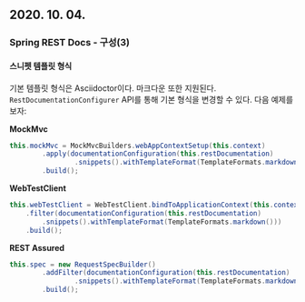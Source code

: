 ## 2020. 10. 04.

### Spring REST Docs - 구성(3)

#### 스니펫 템플릿 형식

기본 템플릿 형식은 Asciidoctor이다. 마크다운 또한 지원된다. `RestDocumentationConfigurer` API를 통해 기본 형식을 변경할 수 있다. 다음 예제를 보자:

**MockMvc**

```java
this.mockMvc = MockMvcBuilders.webAppContextSetup(this.context)
		.apply(documentationConfiguration(this.restDocumentation)
				.snippets().withTemplateFormat(TemplateFormats.markdown()))
		.build();
```

**WebTestClient**

```java
this.webTestClient = WebTestClient.bindToApplicationContext(this.context).configureClient()
	.filter(documentationConfiguration(this.restDocumentation)
		.snippets().withTemplateFormat(TemplateFormats.markdown()))
	.build();
```

**REST Assured**

```java
this.spec = new RequestSpecBuilder()
		.addFilter(documentationConfiguration(this.restDocumentation)
				.snippets().withTemplateFormat(TemplateFormats.markdown()))
		.build();
```

